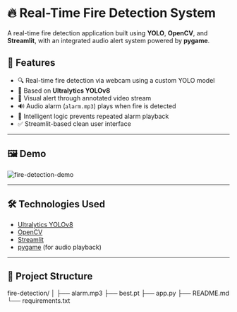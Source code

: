 # 🔥 Real-Time Fire Detection System

A real-time fire detection application built using **YOLO**, **OpenCV**, and **Streamlit**, with an integrated audio alert system powered by **pygame**.

## 🚀 Features

- 🔍 Real-time fire detection via webcam using a custom YOLO model
- 🧠 Based on **Ultralytics YOLOv8**
- 🧯 Visual alert through annotated video stream
- 🔊 Audio alarm (`alarm.mp3`) plays when fire is detected
- 🧠 Intelligent logic prevents repeated alarm playback
- ✅ Streamlit-based clean user interface

---

## 🖼️ Demo

![fire-detection-demo](demo.gif)

---

## 🛠️ Technologies Used

- [Ultralytics YOLOv8](https://github.com/ultralytics/ultralytics)
- [OpenCV](https://opencv.org/)
- [Streamlit](https://streamlit.io/)
- [pygame](https://www.pygame.org/) (for audio playback)

---

## 📂 Project Structure

fire-detection/
│
├── alarm.mp3
├── best.pt
├── app.py
├── README.md
└── requirements.txt


